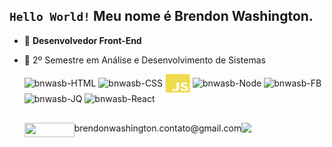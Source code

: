 ## `Hello World!` Meu nome é Brendon Washington.

- 🔭 <b>Desenvolvedor Front-End</b>
- 🌱 2º Semestre em Análise e Desenvolvimento de Sistemas
  <div style="display: inline_block">
  <img align="center" alt="bnwasb-HTML" height="30" width="40" src="https://cdn.jsdelivr.net/gh/devicons/devicon/icons/html5/html5-original-wordmark.svg"/>
  <img align="center" alt="bnwasb-CSS" height="30" width="40" src="https://cdn.jsdelivr.net/gh/devicons/devicon/icons/css3/css3-original-wordmark.svg" />
  <img align="center" alt="bnwasb-Js" height="30" width="40" src="https://raw.githubusercontent.com/devicons/devicon/master/icons/javascript/javascript-plain.svg"/>
  <img align="center" alt="bnwasb-Node" height="30" width="40" src="https://cdn.jsdelivr.net/gh/devicons/devicon/icons/nodejs/nodejs-original.svg"/>
  <img align="center" alt="bnwasb-FB" height="30" width="40" src="https://cdn.jsdelivr.net/gh/devicons/devicon/icons/firebase/firebase-plain-wordmark.svg"/>
  <img align="center" alt="bnwasb-JQ" height="30" width="40" src="https://cdn.jsdelivr.net/gh/devicons/devicon/icons/jquery/jquery-original-wordmark.svg"/>
  <img align="center" alt="bnwasb-React" height="30" width="40" src="https://cdn.jsdelivr.net/gh/devicons/devicon/icons/react/react-original-wordmark.svg" />
  <div>
  
  ##
    
  <div class="gmail" style="display:flex";>
      <img align="center" style="width:80px; height:23px; display:inline-block;" src="https://img.shields.io/badge/-Gmail-%23333?style=for-the-badge&logo=gmail&logoColor=white"/> 
      <span style="display:inline-block;">brendonwashington.contato@gmail.com</span>
  <div>  
  <div class="linkedin" style="display:flex;">
      <a href="www.linkedin.com/in/brendonwsa" target="_blank"><img src="https://img.shields.io/badge/-LinkedIn-%230077B5?style=for-the-badge&logo=linkedin&logoColor=white" target="_blank"></a> 
  <div>
  
  
  
  
  
  
  
<!--
**bnwasb/bnwasb** is a ✨ _special_ ✨ repository because its `README.md` (this file) appears on your GitHub profile.
Here are some ideas to get you started:

- 🔭 I’m currently working on ...
- 🌱 I’m currently learning ...
- 👯 I’m looking to collaborate on ...
- 🤔 I’m looking for help with ...
- 💬 Ask me about ...
- 📫 How to reach me: ...
- 😄 Pronouns: ...
- ⚡ Fun fact: ...
-->
